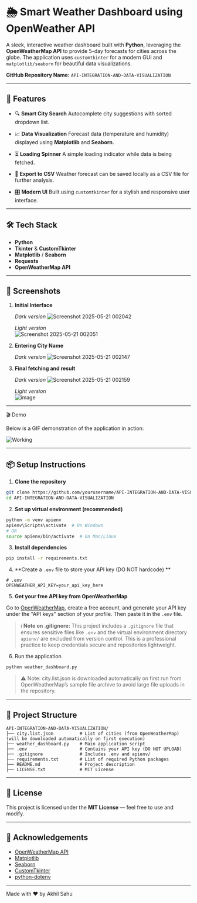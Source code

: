 # 🌦️ Smart Weather Dashboard using OpenWeather API

A sleek, interactive weather dashboard built with **Python**, leveraging the **OpenWeatherMap API** to provide 5-day forecasts for cities across the globe. The application uses `customtkinter` for a modern GUI and `matplotlib/seaborn` for beautiful data visualizations.

**GitHub Repository Name:** `API-INTEGRATION-AND-DATA-VISUALIZATION`

---

## 🚀 Features

* 🔍 **Smart City Search**
  Autocomplete city suggestions with sorted dropdown list.

* 📈 **Data Visualization**
  Forecast data (temperature and humidity) displayed using **Matplotlib** and **Seaborn**.

* ⏳ **Loading Spinner**
  A simple loading indicator while data is being fetched.

* 📄 **Export to CSV**
  Weather forecast can be saved locally as a CSV file for further analysis.

* 🎛️ **Modern UI**
  Built using `customtkinter` for a stylish and responsive user interface.

---

## 🛠️ Tech Stack

* **Python**
* **Tkinter** & **CustomTkinter**
* **Matplotlib** / **Seaborn**
* **Requests**
* **OpenWeatherMap API**

---

## 📸 Screenshots

1. **Initial Interface**

    *Dark version*
  ![Screenshot 2025-05-21 002042](https://github.com/user-attachments/assets/c9561e5f-6348-4e5f-a17f-98155d62d078)


    *Light version*  
  ![Screenshot 2025-05-21 002051](https://github.com/user-attachments/assets/04bff5f6-1d77-4749-9f4b-1199f58f1114)

2. **Entering City Name**

    *Dark version*
![Screenshot 2025-05-21 002147](https://github.com/user-attachments/assets/2d5e5152-d31a-4be7-87a0-c948570efc22)

3. **Final fetching and result**

    *Dark version*
   ![Screenshot 2025-05-21 002159](https://github.com/user-attachments/assets/5f0e17e1-20f3-441d-a457-270a27f21602)
   
   *Light version*  
   ![image](https://github.com/user-attachments/assets/e6e33de0-7266-4fc7-a636-a93fc136ae85)




---
🎬 Demo

Below is a GIF demonstration of the application in action:

![Working](https://github.com/user-attachments/assets/d2ab39a7-3ca5-4502-9600-f5b79d87c34e)

---

## 📦 Setup Instructions

1. **Clone the repository**

```bash
git clone https://github.com/yourusername/API-INTEGRATION-AND-DATA-VISUALIZATION.git
cd API-INTEGRATION-AND-DATA-VISUALIZATION
```

2. **Set up virtual environment (recommended)**

```bash
python -m venv apienv
apienv\Scripts\activate  # On Windows
# OR
source apienv/bin/activate  # On Mac/Linux
```

3. **Install dependencies**

```bash
pip install -r requirements.txt
```

4. **Create a `.env` file to store your API key (DO NOT hardcode) **

```text
# .env
OPENWEATHER_API_KEY=your_api_key_here
```
5. **Get your free API key from OpenWeatherMap**

  Go to [OpenWeatherMap](https://home.openweathermap.org/users/sign_up), create a free account, and generate your API key under the "API keys" section of your profile. Then   paste it in the `.env` file.


> ℹ️ **Note on .gitignore:** This project includes a `.gitignore` file that ensures sensitive files like `.env` and the virtual environment directory `apienv/` are excluded from version control. This is a professional practice to keep credentials secure and repositories lightweight.

6. Run the application

```bash
python weather_dashboard.py
```
> ⚠️ Note: city.list.json is downloaded automatically on first run from OpenWeatherMap’s sample file archive to avoid large file uploads in the repository.
---

## 📁 Project Structure

```
API-INTEGRATION-AND-DATA-VISUALIZATION/
├── city.list.json          # List of cities (from OpenWeatherMap)(will be downloaded automatically on first execution)
├── weather_dashboard.py    # Main application script
├── .env                    # Contains your API key (DO NOT UPLOAD)
├── .gitignore              # Includes .env and apienv/
├── requirements.txt        # List of required Python packages
├── README.md               # Project description
├── LICENSE.txt             # MIT License
```

---

## 📃 License

This project is licensed under the **MIT License** — feel free to use and modify.

---

## 🙌 Acknowledgements

* [OpenWeatherMap API](https://openweathermap.org/api)
* [Matplotlib](https://matplotlib.org/)
* [Seaborn](https://seaborn.pydata.org/)
* [CustomTkinter](https://github.com/TomSchimansky/CustomTkinter)
* [python-dotenv](https://pypi.org/project/python-dotenv/)

---

Made with ❤️ by Akhil Sahu
